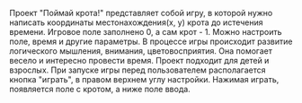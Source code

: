 Проект "Поймай крота!" представляет собой игру, в которой нужно написать координаты местонахождения(x, y) крота до истечения времени. Игровое поле заполнено 0, а сам крот - 1. Можно настроить поле, время и другие параметры. В процессе игры происходит развитие логического мышления, внимания, цветовосприятия. Она помогает весело и интересно провести время. Проект подходит для детей и взрослых.
При запуске игры перед пользователем располагается кнопка "играть", в правом верхнем углу настройки. Нажимая играть, появляется поле с кротом, а ниже поле ввода. 
